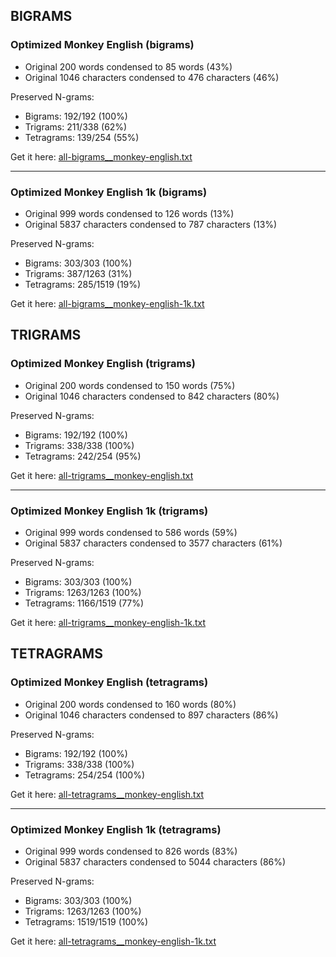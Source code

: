## BIGRAMS

### Optimized Monkey English (bigrams)

- Original 200 words condensed to 85 words (43%)
- Original 1046 characters condensed to 476 characters (46%)

Preserved N-grams:

- Bigrams: 192/192 (100%)
- Trigrams: 211/338 (62%)
- Tetragrams: 139/254 (55%)

Get it here: [all-bigrams__monkey-english.txt](https://raw.githubusercontent.com/caderek/kbr/main/ngrams/all-bigrams__monkey-english.txt)

---

### Optimized Monkey English 1k (bigrams)

- Original 999 words condensed to 126 words (13%)
- Original 5837 characters condensed to 787 characters (13%)

Preserved N-grams:

- Bigrams: 303/303 (100%)
- Trigrams: 387/1263 (31%)
- Tetragrams: 285/1519 (19%)

Get it here: [all-bigrams__monkey-english-1k.txt](https://raw.githubusercontent.com/caderek/kbr/main/ngrams/all-bigrams__monkey-english-1k.txt)

## TRIGRAMS

### Optimized Monkey English (trigrams)

- Original 200 words condensed to 150 words (75%)
- Original 1046 characters condensed to 842 characters (80%)

Preserved N-grams:

- Bigrams: 192/192 (100%)
- Trigrams: 338/338 (100%)
- Tetragrams: 242/254 (95%)

Get it here: [all-trigrams__monkey-english.txt](https://raw.githubusercontent.com/caderek/kbr/main/ngrams/all-trigrams__monkey-english.txt)

---

### Optimized Monkey English 1k (trigrams)

- Original 999 words condensed to 586 words (59%)
- Original 5837 characters condensed to 3577 characters (61%)

Preserved N-grams:

- Bigrams: 303/303 (100%)
- Trigrams: 1263/1263 (100%)
- Tetragrams: 1166/1519 (77%)

Get it here: [all-trigrams__monkey-english-1k.txt](https://raw.githubusercontent.com/caderek/kbr/main/ngrams/all-trigrams__monkey-english-1k.txt)

## TETRAGRAMS

### Optimized Monkey English (tetragrams)

- Original 200 words condensed to 160 words (80%)
- Original 1046 characters condensed to 897 characters (86%)

Preserved N-grams:

- Bigrams: 192/192 (100%)
- Trigrams: 338/338 (100%)
- Tetragrams: 254/254 (100%)

Get it here: [all-tetragrams__monkey-english.txt](https://raw.githubusercontent.com/caderek/kbr/main/ngrams/all-tetragrams__monkey-english.txt)

---

### Optimized Monkey English 1k (tetragrams)

- Original 999 words condensed to 826 words (83%)
- Original 5837 characters condensed to 5044 characters (86%)

Preserved N-grams:

- Bigrams: 303/303 (100%)
- Trigrams: 1263/1263 (100%)
- Tetragrams: 1519/1519 (100%)

Get it here: [all-tetragrams__monkey-english-1k.txt](https://raw.githubusercontent.com/caderek/kbr/main/ngrams/all-tetragrams__monkey-english-1k.txt)